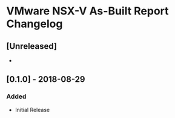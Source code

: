 # VMware NSX-V As-Built Report Changelog

## [Unreleased]
-

## [0.1.0] - 2018-08-29
### Added
- Initial Release